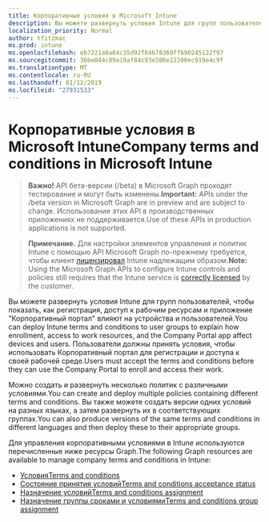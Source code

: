 ```yaml
---
title: Корпоративные условия в Microsoft Intune
description: Вы можете развернуть условия Intune для групп пользователей, чтобы показать, как регистрация, доступ к рабочим ресурсам и приложение "Корпоративный портал" влияют на устройства и пользователей. Пользователи должны принять условия, чтобы использовать Корпоративный портал для регистрации и доступа к своей рабочей среде.
localization_priority: Normal
author: tfitzmac
ms.prod: intune
ms.openlocfilehash: eb7221a8a04c35d92f04678369ff690245122f97
ms.sourcegitcommit: 36be044c89a19af84c93e586e22200ec919e4c9f
ms.translationtype: MT
ms.contentlocale: ru-RU
ms.lasthandoff: 01/12/2019
ms.locfileid: "27931533"
---
```

# <a name="company-terms-and-conditions-in-microsoft-intune"></a><span data-ttu-id="f8cc3-104">Корпоративные условия в Microsoft Intune</span><span class="sxs-lookup"><span data-stu-id="f8cc3-104">Company terms and conditions in Microsoft Intune</span></span>

> <span data-ttu-id="f8cc3-105">**Важно!** API бета-версии (/beta) в Microsoft Graph проходят тестирование и могут быть изменены.</span><span class="sxs-lookup"><span data-stu-id="f8cc3-105">**Important:** APIs under the /beta version in Microsoft Graph are in preview and are subject to change.</span></span> <span data-ttu-id="f8cc3-106">Использование этих API в производственных приложениях не поддерживается.</span><span class="sxs-lookup"><span data-stu-id="f8cc3-106">Use of these APIs in production applications is not supported.</span></span>

> <span data-ttu-id="f8cc3-107">**Примечание.** Для настройки элементов управления и политик Intune с помощью API Microsoft Graph по-прежнему требуется, чтобы клиент [лицензировал](https://www.microsoft.com/en-us/cloud-platform/microsoft-intune-pricing) Intune надлежащим образом.</span><span class="sxs-lookup"><span data-stu-id="f8cc3-107">**Note:** Using the Microsoft Graph APIs to configure Intune controls and policies still requires that the Intune service is [correctly licensed](https://www.microsoft.com/en-us/cloud-platform/microsoft-intune-pricing) by the customer.</span></span>

<span data-ttu-id="f8cc3-108">Вы можете развернуть условия Intune для групп пользователей, чтобы показать, как регистрация, доступ к рабочим ресурсам и приложение "Корпоративный портал" влияют на устройства и пользователей.</span><span class="sxs-lookup"><span data-stu-id="f8cc3-108">You can deploy Intune terms and conditions to user groups to explain how enrollment, access to work resources, and the Company Portal app affect devices and users.</span></span> <span data-ttu-id="f8cc3-109">Пользователи должны принять условия, чтобы использовать Корпоративный портал для регистрации и доступа к своей рабочей среде.</span><span class="sxs-lookup"><span data-stu-id="f8cc3-109">Users must accept the terms and conditions before they can use the Company Portal to enroll and access their work.</span></span>

<span data-ttu-id="f8cc3-110">Можно создать и развернуть несколько политик с различными условиями.</span><span class="sxs-lookup"><span data-stu-id="f8cc3-110">You can create and deploy multiple policies containing different terms and conditions.</span></span> <span data-ttu-id="f8cc3-111">Вы также можете создать версии одних условий на разных языках, а затем развернуть их в соответствующих группах.</span><span class="sxs-lookup"><span data-stu-id="f8cc3-111">You can also produce versions of the same terms and conditions in different languages and then deploy these to their appropriate groups.</span></span>

<span data-ttu-id="f8cc3-112">Для управления корпоративными условиями в Intune используются перечисленные ниже ресурсы Graph.</span><span class="sxs-lookup"><span data-stu-id="f8cc3-112">The following Graph resources are available to manage company terms and conditions in Intune:</span></span>

- [<span data-ttu-id="f8cc3-113">Условия</span><span class="sxs-lookup"><span data-stu-id="f8cc3-113">Terms and conditions</span></span>](intune-companyterms-termsandconditions.md)
- [<span data-ttu-id="f8cc3-114">Состояние принятия условий</span><span class="sxs-lookup"><span data-stu-id="f8cc3-114">Terms and conditions acceptance status</span></span>](intune-companyterms-termsandconditionsacceptancestatus.md)
- [<span data-ttu-id="f8cc3-115">Назначение условий</span><span class="sxs-lookup"><span data-stu-id="f8cc3-115">Terms and conditions assignment</span></span>](intune-companyterms-termsandconditionsassignment.md)
- [<span data-ttu-id="f8cc3-116">Назначение группы сроками и условиями</span><span class="sxs-lookup"><span data-stu-id="f8cc3-116">Terms and conditions group assignment</span></span>](intune-companyterms-termsandconditionsgroupassignment.md)

